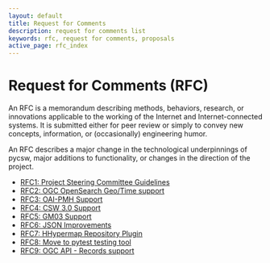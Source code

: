 ```yaml
---
layout: default
title: Request for Comments
description: request for comments list
keywords: rfc, request for comments, proposals
active_page: rfc_index
---
```



# Request for Comments (RFC)

An RFC is a memorandum describing methods, behaviors, research, or innovations applicable to the working of the Internet and Internet-connected systems. It is submitted either for peer review or simply to convey new concepts, information, or (occasionally) engineering humor.

An RFC describes a major change in the technological underpinnings of
pycsw, major additions to functionality, or changes in the direction of
the project.

* [RFC1: Project Steering Committee Guidelines](rfc-1.html)
* [RFC2: OGC OpenSearch Geo/Time support](rfc-2.html)
* [RFC3: OAI-PMH Support](rfc-3.html)
* [RFC4: CSW 3.0 Support](rfc-4.html)
* [RFC5: GM03 Support](rfc-5.html)
* [RFC6: JSON Improvements](rfc-6.html)
* [RFC7: HHypermap Repository Plugin](rfc-7.html)
* [RFC8: Move to pytest testing tool](rfc-8.html)
* [RFC9: OGC API - Records support](rfc-9.html)
